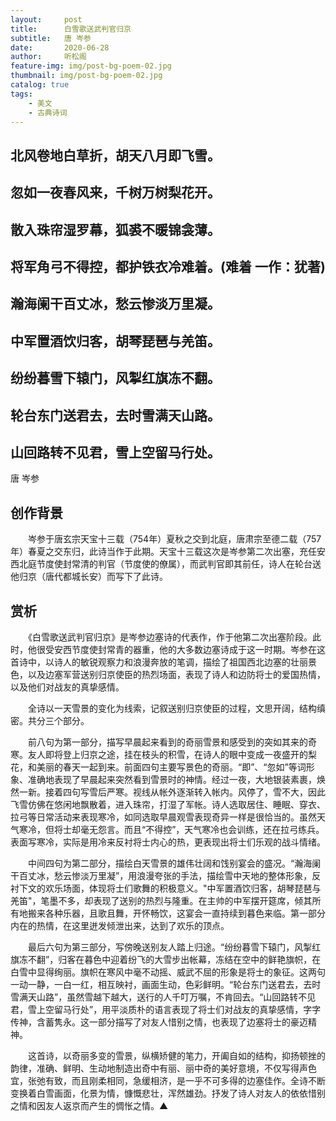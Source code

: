 ```yaml
---
layout:     post
title:      白雪歌送武判官归京
subtitle:   唐 岑参
date:       2020-06-28
author:     听松阁
feature-img: img/post-bg-poem-02.jpg
thumbnail: img/post-bg-poem-02.jpg
catalog: true
tags:
    - 美文
    - 古典诗词
---
```


## 北风卷地白草折，胡天八月即飞雪。

## 忽如一夜春风来，千树万树梨花开。

## 散入珠帘湿罗幕，狐裘不暖锦衾薄。

## 将军角弓不得控，都护铁衣冷难着。(难着 一作：犹著)

## 瀚海阑干百丈冰，愁云惨淡万里凝。

## 中军置酒饮归客，胡琴琵琶与羌笛。

## 纷纷暮雪下辕门，风掣红旗冻不翻。

## 轮台东门送君去，去时雪满天山路。

## 山回路转不见君，雪上空留马行处。



唐 岑参



## 创作背景



　　岑参于唐玄宗天宝十三载（754年）夏秋之交到北庭，唐肃宗至德二载（757年）春夏之交东归，此诗当作于此期。天宝十三载这次是岑参第二次出塞，充任安西北庭节度使封常清的判官（节度使的僚属），而武判官即其前任，诗人在轮台送他归京（唐代都城长安）而写下了此诗。





## 赏析



　　《白雪歌送武判官归京》是岑参边塞诗的代表作，作于他第二次出塞阶段。此时，他很受安西节度使封常青的器重，他的大多数边塞诗成于这一时期。岑参在这首诗中，以诗人的敏锐观察力和浪漫奔放的笔调，描绘了祖国西北边塞的壮丽景色，以及边塞军营送别归京使臣的热烈场面，表现了诗人和边防将士的爱国热情，以及他们对战友的真挚感情。



　　全诗以一天雪景的变化为线索，记叙送别归京使臣的过程，文思开阔，结构缜密。共分三个部分。



　　前八句为第一部分，描写早晨起来看到的奇丽雪景和感受到的突如其来的奇寒。友人即将登上归京之途，挂在枝头的积雪，在诗人的眼中变成一夜盛开的梨花，和美丽的春天一起到来。前面四句主要写景色的奇丽。“即”、“忽如”等词形象、准确地表现了早晨起来突然看到雪景时的神情。经过一夜，大地银装素裹，焕然一新。接着四句写雪后严寒。视线从帐外逐渐转入帐内。风停了，雪不大，因此飞雪仿佛在悠闲地飘散着，进入珠帘，打湿了军帐。诗人选取居住、睡眠、穿衣、拉弓等日常活动来表现寒冷，如同选取早晨观雪表现奇异一样是很恰当的。虽然天气寒冷，但将士却毫无怨言。而且“不得控”，天气寒冷也会训练，还在拉弓练兵。表面写寒冷，实际是用冷来反衬将士内心的热，更表现出将士们乐观的战斗情绪。



　　中间四句为第二部分，描绘白天雪景的雄伟壮阔和饯别宴会的盛况。“瀚海阑干百丈冰，愁云惨淡万里凝”，用浪漫夸张的手法，描绘雪中天地的整体形象，反衬下文的欢乐场面，体现将士们歌舞的积极意义。"中军置酒饮归客，胡琴琵琶与羌笛"，笔墨不多，却表现了送别的热烈与隆重。在主帅的中军摆开筵席，倾其所有地搬来各种乐器，且歌且舞，开怀畅饮，这宴会一直持续到暮色来临。第一部分内在的热情，在这里迸发倾泄出来，达到了欢乐的顶点。



　　最后六句为第三部分，写傍晚送别友人踏上归途。“纷纷暮雪下辕门，风掣红旗冻不翻”，归客在暮色中迎着纷飞的大雪步出帐幕，冻结在空中的鲜艳旗帜，在白雪中显得绚丽。旗帜在寒风中毫不动摇、威武不屈的形象是将士的象征。这两句一动一静，一白一红，相互映衬，画面生动，色彩鲜明。“轮台东门送君去，去时雪满天山路”，虽然雪越下越大，送行的人千叮万嘱，不肯回去。“山回路转不见君，雪上空留马行处”，用平淡质朴的语言表现了将士们对战友的真挚感情，字字传神，含蓄隽永。这一部分描写了对友人惜别之情，也表现了边塞将士的豪迈精神。



　　这首诗，以奇丽多变的雪景，纵横矫健的笔力，开阖自如的结构，抑扬顿挫的韵律，准确、鲜明、生动地制造出奇中有丽、丽中奇的美好意境，不仅写得声色宜，张弛有致，而且刚柔相同，急缓相济，是一乎不可多得的边塞佳作。全诗不断变换着白雪画面，化景为情，慷慨悲壮，浑然雄劲。抒发了诗人对友人的依依惜别之情和因友人返京而产生的惆怅之情。▲
